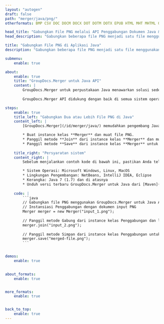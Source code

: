 ```yaml
---
layout: "autogen"
draft: false
path: "merger/java/png/"
otherformats: BMP CSV DOC DOCM DOCX DOT DOTM DOTX EPUB HTML MHT MHTML ODP ODS ODT OTP OTT PDF POTM POTX PPS PPSM PPSX PPT PPTM PPTX PS RTF TEX TIF TIFF TSV TXT VDX VSDM VSDX VSSM VSSX VSTM VSTX VSX VTX XLAM XLS XLSB XLSM XLSX XLT XLTM XLTX XPS

head_title: "Gabungkan File PNG melalui API Penggabungan Dokumen Java & J2SE"
head_description: "Gabungkan beberapa file PNG menjadi satu file menggunakan API penggabungan dokumen Java dengan semua data, gaya, dan pemformatan sebagai dokumen sumber."

title: "Gabungkan File PNG di Aplikasi Java"
description: "Gabungkan beberapa file PNG menjadi satu file menggunakan API penggabungan dokumen Java. Gabungkan halaman atau rentang halaman yang dipilih dari berbagai dokumen sumber menjadi satu dokumen hasil dengan semua data, gaya, dan pemformatan sebagai dokumen sumber."

submenu:
    enable: true

about:
    enable: true
    title: "GroupDocs.Merger untuk Java API"
    content: |
        GroupDocs.Merger untuk perpustakaan Java menawarkan solusi sederhana untuk menggabungkan & membagi dengan aman antara berbagai format dokumen termasuk PDF, Microsoft Office (Word, Excel, PowerPoint, OneNote), OpenDocument, HTML, gambar dan banyak lainnya dalam aplikasi .NET. Dengan menambahkan hanya beberapa baris kode, lakukan beberapa operasi dokumen seperti memindahkan, menghapus, memutar, menukar, mengekstrak, atau mengubah orientasi halaman di dalam dokumen. API penggabungan dokumen juga mendukung pratinjau halaman dokumen sebagai gambar untuk menganalisis struktur dokumen, pemformatan, dan konten pada halaman.
        
        GroupDocs.Merger API didukung dengan baik di semua sistem operasi utama dan versi Java termasuk J2SE 7.0 (1.7), J2SE 8.0 (1.8) dan Java 10.

steps:
    enable: true
    title_left: "Gabungkan Dua atau Lebih File PNG di Java"
    content_left: |
        [GroupDocs.Merger](/id/merger/java/) memudahkan pengembang Java untuk menggabungkan beberapa file PNG dengan menerapkan beberapa langkah mudah.

        * Buat instance kelas **Merger** dan muat file PNG.
        * Panggil metode **Join** dari instance kelas **Merger** dan muat file PNG lainnya.
        * Panggil metode **Save** dari instance kelas **Merger** untuk menyimpan dokumen yang digabungkan.
        
    title_right: "Persyaratan sistem"
    content_right: |
        Sebelum menjalankan contoh kode di bawah ini, pastikan Anda telah menginstal prasyarat berikut di sistem Anda.

        * Sistem Operasi: Microsoft Windows, Linux, MacOS
        * Lingkungan Pengembangan: NetBeans, IntelliJ IDEA, Eclipse
        * Kerangka: Java 7 (1.7) dan di atasnya
        * Unduh versi terbaru GroupDocs.Merger untuk Java dari [Maven](https://repository.groupdocs.com/webapp/#/artifacts/browse/tree/General/repo/com/groupdocs/groupdocs-merger)
        
    code: |
        ```java
        // Gabungkan file PNG menggunakan GroupDocs.Merger untuk Java API
        // Instansiasi Penggabungan dengan dokumen input PNG
        Merger merger = new Merger("input_1.png");
        
        // Panggil metode Gabung dari instance kelas Penggabungan dan lewati jalur dokumen sumber kedua
        merger.join("input_2.png");
            
        // Panggil metode Simpan dari instance kelas Penggabungan untuk menyimpan dokumen yang digabungkan
        merger.save("merged-file.png");        
        ```        


demos:
    enable: true
        

about_formats:
    enable: true


more_formats:
    enable: true


back_to_top:
    enable: true
---
```


